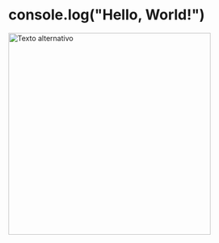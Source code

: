 <h1> console.log("Hello, World!") </h1>
<img src="https://aureom.github.io/live-lol-esports/static/media/galaxy.8ee05acd.svg" alt="Texto alternativo" width ="400px">



